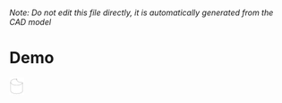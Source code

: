 ###### Note: Do not edit this file directly, it is automatically generated from the CAD model

# Demo

![](/project.svg)



 

